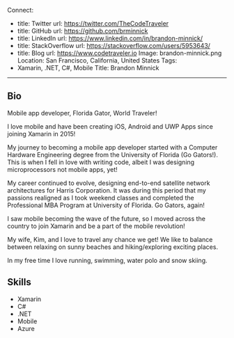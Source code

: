 Connect:
  - title: Twitter
    url: https://twitter.com/TheCodeTraveler
  - title: GitHub
    url: https://github.com/brminnick
  - title: LinkedIn
    url: https://www.linkedin.com/in/brandon-minnick/
  - title: StackOverflow
    url: https://stackoverflow.com/users/5953643/
  - title: Blog
    url: https://www.codetraveler.io
Image: brandon-minnick.png
Location: San Francisco, California, United States
Tags:
  - Xamarin, .NET, C#, Mobile
Title: Brandon Minnick
---
## Bio
Mobile app developer, Florida Gator, World Traveler!

I love mobile and have been creating iOS, Android and UWP Apps since joining Xamarin in 2015!

My journey to becoming a mobile app developer started with a Computer Hardware Engineering degree from the University of Florida (Go Gators!). This is when I fell in love with writing code, albeit I was designing microprocessors not mobile apps, yet!

My career continued to evolve, designing end-to-end satellite network architectures for Harris Corporation. It was during this period that my passions realigned as I took weekend classes and completed the Professional MBA Program at University of Florida. Go Gators, again!

I saw mobile becoming the wave of the future, so I moved across the country to join Xamarin and be a part of the mobile revolution!

My wife, Kim, and I love to travel any chance we get! We like to balance between relaxing on sunny beaches and hiking/exploring exciting places.

In my free time I love running, swimming, water polo and snow skiing.

## Skills
- Xamarin
- C#
- .NET
- Mobile
- Azure
